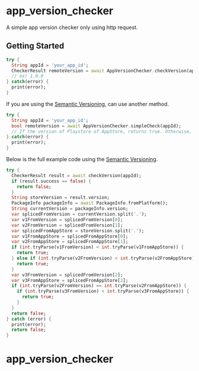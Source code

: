 # app_version_checker

A simple app version checker only using http request.

## Getting Started

```dart
try {
  String appId = 'your_app_id';
  CheckerResult remoteVersion = await AppVersionChecker.checkVersion(appId);
  // ex) 1.0.0
} catch(error) {
  print(error);
}
```

If you are using the [Semantic Versioning](https://semver.org/), can use another method.
```dart
try {
  String appId = 'your_app_id';
  bool remoteVersion = await AppVersionChecker.simpleCheck(appId);
  // If the version of Playstore of AppStore, returns true. Otherwise, returns false. 
} catch(error) {
  print(error);
}
```

Below is the full example code using the [Semantic Versioning](https://semver.org/).
```dart
try {
  CheckerResult result = await checkVersion(appId);
  if (result.success == false) {
    return false;
  }
  String storeVersion = result.version;
  PackageInfo packageInfo = await PackageInfo.fromPlatform();
  String currentVersion = packageInfo.version;
  var splicedFromVersion = currentVersion.split('.');
  var v1FromVersion = splicedFromVersion[0];
  var v2FromVersion = splicedFromVersion[1];
  var splicedFromAppStore = storeVersion.split('.');
  var v1FromAppStore = splicedFromAppStore[0];
  var v2FromAppStore = splicedFromAppStore[1];
  if (int.tryParse(v1FromVersion) < int.tryParse(v1FromAppStore)) {
    return true;
  } else if (int.tryParse(v2FromVersion) < int.tryParse(v2FromAppStore)) {
    return true;
  }
  var v3FromVersion = splicedFromVersion[2];
  var v3FromAppStore = splicedFromAppStore[2];
  if (int.tryParse(v2FromVersion) == int.tryParse(v2FromAppStore)) {
    if (int.tryParse(v3FromVersion) < int.tryParse(v3FromAppStore)) {
      return true;
    }
  }
  return false;
} catch (error) {
  print(error);
  return false;
}
```
# app_version_checker
